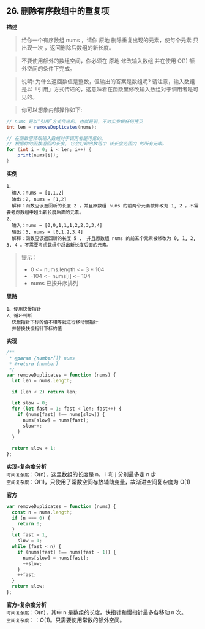 ## 26. 删除有序数组中的重复项

**描述**

> 给你一个有序数组 nums ，请你 原地 删除重复出现的元素，使每个元素 只出现一次 ，返回删除后数组的新长度。

> 不要使用额外的数组空间，你必须在 原地 修改输入数组 并在使用 O(1) 额外空间的条件下完成。

> 说明:
> 为什么返回数值是整数，但输出的答案是数组呢?
> 请注意，输入数组是以「引用」方式传递的，这意味着在函数里修改输入数组对于调用者是可见的。

> 你可以想象内部操作如下:

```java
// nums 是以“引用”方式传递的。也就是说，不对实参做任何拷贝
int len = removeDuplicates(nums);

// 在函数里修改输入数组对于调用者是可见的。
// 根据你的函数返回的长度, 它会打印出数组中 该长度范围内 的所有元素。
for (int i = 0; i < len; i++) {
    print(nums[i]);
}
```

**实例**

```
1、
  输入：nums = [1,1,2]
  输出：2, nums = [1,2]
  解释：函数应该返回新的长度 2 ，并且原数组 nums 的前两个元素被修改为 1, 2 。不需要考虑数组中超出新长度后面的元素。
2、
  输入：nums = [0,0,1,1,1,2,2,3,3,4]
  输出：5, nums = [0,1,2,3,4]
  解释：函数应该返回新的长度 5 ， 并且原数组 nums 的前五个元素被修改为 0, 1, 2, 3, 4 。不需要考虑数组中超出新长度后面的元素。
```

> 提示：
>
> - 0 <= nums.length <= 3 \* 104
> - -104 <= nums[i] <= 104
> - nums 已按升序排列

**思路**

```
1、使用快慢指针
2、循环判断
  快慢指针下标的值不相等就进行移动慢指针
  并替换快慢指针下标的值
```

**实现**

```js
/**
 * @param {number[]} nums
 * @return {number}
 */
var removeDuplicates = function (nums) {
  let len = nums.length;

  if (len < 2) return len;

  let slow = 0;
  for (let fast = 1; fast < len; fast++) {
    if (nums[fast] !== nums[slow]) {
      nums[slow] = nums[fast];
      slow++;
    }
  }

  return slow + 1;
};
```

**实现-复杂度分析**  
`时间复杂度`：O(n)，这里数组的长度是 n， i 和 j 分别最多走 n 步  
`空间复杂度`：O(1)，只使用了常数空间存放辅助变量，故渐进空间复杂度为 O(1)

**官方**

```js
var removeDuplicates = function (nums) {
  const n = nums.length;
  if (n === 0) {
    return 0;
  }
  let fast = 1,
    slow = 1;
  while (fast < n) {
    if (nums[fast] !== nums[fast - 1]) {
      nums[slow] = nums[fast];
      ++slow;
    }
    ++fast;
  }
  return slow;
};
```

**官方-复杂度分析**  
`时间复杂度`：O(n)，其中 n 是数组的长度。快指针和慢指针最多各移动 n 次。  
`空间复杂度`：：O(1)。只需要使用常数的额外空间。

